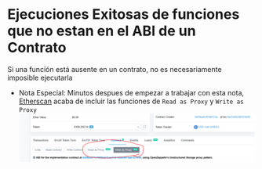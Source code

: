 # Ejecuciones Exitosas de funciones que no estan en el ABI de un Contrato
Si una función está ausente en un contrato, no es necesariamente imposible ejecutarla
- Nota Especial: Minutos despues de empezar a trabajar con esta nota, [Etherscan](https://etherscan.io/address/0xa0b86991c6218b36c1d19d4a2e9eb0ce3606eb48#code) acaba de incluir las funciones de 
 `Read as Proxy` y 
 `Write as Proxy`
![image](proxyOpt.PNG)
